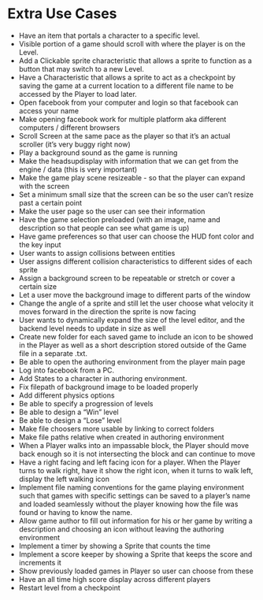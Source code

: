 Extra Use Cases
=====


* Have an item that portals a character to a specific level.
* Visible portion of a game should scroll with where the player is on the Level.
* Add a Clickable sprite characteristic that allows a sprite to function as a button that may switch to a new Level.
* Have a Characteristic that allows a sprite to act as a checkpoint by saving the game at a current location to a different file name to be accessed by the Player to load later.
* Open facebook from your computer and login so that facebook can access your name
* Make opening facebook work for multiple platform aka different computers / different browsers
* Scroll Screen at the same pace as the player so that it’s an actual scroller (it’s very buggy right now)
* Play a background sound as the game is running
* Make the headsupdisplay with information that we can get from the engine / data (this is very important)
* Make the game play scene resizeable - so that the player can expand with the screen
* Set a minimum small size that the screen can be so the user can’t resize past a certain point
* Make the user page so the user can see their information 
* Have the game selection preloaded (with an image, name and description so that people can see what game is up)
* Have game preferences so that user can choose the HUD font color and the key input 
* User wants to assign collisions between entities
* User assigns different collision characteristics to different sides of each sprite
* Assign a background screen to be repeatable or stretch or cover a certain size 
* Let a user move the background image to different parts of the window
* Change the angle of a sprite and still let the user choose what velocity it moves forward in the direction the sprite is now facing 
* User wants to dynamically expand the size of the level editor, and the backend level needs to update in size as well
* Create new folder for each saved game to include an icon to be showed in the Player as well as a short description stored outside of the Game file in a separate .txt.
* Be able to open the authoring environment from the player main page
* Log into facebook from a PC.
* Add States to a character in authoring environment.
* Fix filepath of background image to be loaded properly
* Add different physics options
* Be able to specify a progression of levels
* Be able to design a “Win” level
* Be able to design a “Lose” level
* Make file choosers more usable by linking to correct folders
* Make file paths relative when created in authoring environment
* When  a Player walks into an impassable block, the Player should move back enough so it is not intersecting the block and can continue to move
* Have a right facing and left facing icon for a player. When the Player turns to walk right, have it show the right icon, when it turns to walk left, display the left walking icon
* Implement file naming conventions for the game playing environment such that games with specific settings can be saved to a player’s name and loaded seamlessly without the player knowing how the file was found or having to know the name.
* Allow game author to fill out information for his or her game by writing a description and choosing an icon without leaving the authoring environment
* Implement a timer by showing a Sprite that counts the time
* Implement a score keeper by showing a Sprite that keeps the score and increments it
* Show previously loaded games in Player so user can choose from these
* Have an all time high score display across different players
* Restart level from a checkpoint


